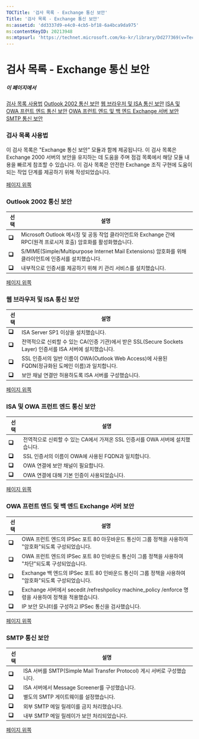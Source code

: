 ```yaml
---
TOCTitle: '검사 목록 - Exchange 통신 보안'
Title: '검사 목록 - Exchange 통신 보안'
ms:assetid: 'dd3337d9-e4c0-4cb5-bf18-6a4bca9da975'
ms:contentKeyID: 20213948
ms:mtpsurl: 'https://technet.microsoft.com/ko-kr/library/Dd277369(v=TechNet.10)'
---
```


검사 목록 - Exchange 통신 보안
==============================

##### 이 페이지에서

[](#xsltsection121121120120)[검사 목록 사용법](#xsltsection121121120120)
[](#xsltsection122121120120)[Outlook 2002 통신 보안](#xsltsection122121120120)
[](#xsltsection124121120120)[웹 브라우저 및 ISA 통신 보안](#xsltsection124121120120)
[](#xsltsection126121120120)[ISA 및 OWA 프런트 엔드 통신 보안](#xsltsection126121120120)
[](#xsltsection128121120120)[OWA 프런트 엔드 및 백 엔드 Exchange 서버 보안](#xsltsection128121120120)
[](#xsltsection130121120120)[SMTP 통신 보안](#xsltsection130121120120)

### 검사 목록 사용법

이 검사 목록은 "Exchange 통신 보안" 모듈과 함께 제공됩니다. 이 검사 목록은 Exchange 2000 서버의 보안을 유지하는 데 도움을 주며 점검 목록에서 해당 모듈 내용을 빠르게 참조할 수 있습니다. 이 검사 목록은 안전한 Exchange 조직 구현에 도움이 되는 작업 단계를 제공하기 위해 작성되었습니다.

[](#mainsection)[페이지 위쪽](#mainsection)

### Outlook 2002 통신 보안

| 선택                                                                                 | 설명                                                                                                              |
|--------------------------------------------------------------------------------------|-------------------------------------------------------------------------------------------------------------------|
| ![](images/Dd277369.mnp_checkbox(ko-kr,TechNet.10).gif) | Microsoft Outlook 메시징 및 공동 작업 클라이언트와 Exchange 간에 RPC(원격 프로시저 호출) 암호화를 활성화했습니다. |
| ![](images/Dd277369.mnp_checkbox(ko-kr,TechNet.10).gif) | S/MIME(Simple/Multipurpose Internet Mail Extensions) 암호화를 위해 클라이언트에 인증서를 설치했습니다.            |
| ![](images/Dd277369.mnp_checkbox(ko-kr,TechNet.10).gif) | 내부적으로 인증서를 제공하기 위해 키 관리 서비스를 설치했습니다.                                                  |

[](#mainsection)[페이지 위쪽](#mainsection)

### 웹 브라우저 및 ISA 통신 보안

| 선택                                                                                 | 설명                                                                                                         |
|--------------------------------------------------------------------------------------|--------------------------------------------------------------------------------------------------------------|
| ![](images/Dd277369.mnp_checkbox(ko-kr,TechNet.10).gif) | ISA Server SP1 이상을 설치했습니다.                                                                          |
| ![](images/Dd277369.mnp_checkbox(ko-kr,TechNet.10).gif) | 전역적으로 신뢰할 수 있는 CA(인증 기관)에서 받은 SSL(Secure Sockets Layer) 인증서를 ISA 서버에 설치했습니다. |
| ![](images/Dd277369.mnp_checkbox(ko-kr,TechNet.10).gif) | SSL 인증서의 일반 이름이 OWA(Outlook Web Access)에 사용된 FQDN(정규화된 도메인 이름)과 일치합니다.           |
| ![](images/Dd277369.mnp_checkbox(ko-kr,TechNet.10).gif) | 보안 채널 연결만 허용하도록 ISA 서버를 구성했습니다.                                                         |

[](#mainsection)[페이지 위쪽](#mainsection)

### ISA 및 OWA 프런트 엔드 통신 보안

| 선택                                                                                 | 설명                                                                          |
|--------------------------------------------------------------------------------------|-------------------------------------------------------------------------------|
| ![](images/Dd277369.mnp_checkbox(ko-kr,TechNet.10).gif) | 전역적으로 신뢰할 수 있는 CA에서 가져온 SSL 인증서를 OWA 서버에 설치했습니다. |
| ![](images/Dd277369.mnp_checkbox(ko-kr,TechNet.10).gif) | SSL 인증서의 이름이 OWA에 사용된 FQDN과 일치합니다.                           |
| ![](images/Dd277369.mnp_checkbox(ko-kr,TechNet.10).gif) | OWA 연결에 보안 채널이 필요합니다.                                            |
| ![](images/Dd277369.mnp_checkbox(ko-kr,TechNet.10).gif) | OWA 연결에 대해 기본 인증이 사용되었습니다.                                   |

[](#mainsection)[페이지 위쪽](#mainsection)

### OWA 프런트 엔드 및 백 엔드 Exchange 서버 보안

| 선택                                                                                 | 설명                                                                                                   |
|--------------------------------------------------------------------------------------|--------------------------------------------------------------------------------------------------------|
| ![](images/Dd277369.mnp_checkbox(ko-kr,TechNet.10).gif) | OWA 프런트 엔드의 IPSec 포트 80 아웃바운드 통신이 그룹 정책을 사용하여 "암호화"되도록 구성되었습니다.  |
| ![](images/Dd277369.mnp_checkbox(ko-kr,TechNet.10).gif) | OWA 프런트 엔드의 IPSec 포트 80 인바운드 통신이 그룹 정책을 사용하여 "차단"되도록 구성되었습니다.      |
| ![](images/Dd277369.mnp_checkbox(ko-kr,TechNet.10).gif) | Exchange 백 엔드의 IPSec 포트 80 인바운드 통신이 그룹 정책을 사용하여 "암호화"되도록 구성되었습니다.   |
| ![](images/Dd277369.mnp_checkbox(ko-kr,TechNet.10).gif) | Exchange 서버에서 secedit /refreshpolicy machine\_policy /enforce 명령을 사용하여 정책을 적용했습니다. |
| ![](images/Dd277369.mnp_checkbox(ko-kr,TechNet.10).gif) | IP 보안 모니터를 구성하고 IPSec 통신을 검사했습니다.                                                   |

[](#mainsection)[페이지 위쪽](#mainsection)

### SMTP 통신 보안

| 선택                                                                                 | 설명                                                                     |
|--------------------------------------------------------------------------------------|--------------------------------------------------------------------------|
| ![](images/Dd277369.mnp_checkbox(ko-kr,TechNet.10).gif) | ISA 서버를 SMTP(Simple Mail Transfer Protocol) 게시 서버로 구성했습니다. |
| ![](images/Dd277369.mnp_checkbox(ko-kr,TechNet.10).gif) | ISA 서버에서 Message Screener를 구성했습니다.                            |
| ![](images/Dd277369.mnp_checkbox(ko-kr,TechNet.10).gif) | 별도의 SMTP 게이트웨이를 설정했습니다.                                   |
| ![](images/Dd277369.mnp_checkbox(ko-kr,TechNet.10).gif) | 외부 SMTP 메일 릴레이를 금지 처리했습니다.                               |
| ![](images/Dd277369.mnp_checkbox(ko-kr,TechNet.10).gif) | 내부 SMTP 메일 릴레이가 보안 처리되었습니다.                             |

[](#mainsection)[페이지 위쪽](#mainsection)
